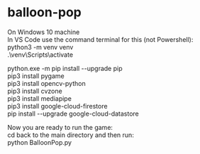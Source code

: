 # balloon-pop  
On Windows 10 machine  
In VS Code use the command terminal for this (not Powershell):  
python3 -m venv venv  
.\venv\Scripts\activate  

python.exe -m pip install --upgrade pip  
pip3 install pygame  
pip3 install opencv-python  
pip3 install cvzone  
pip3 install mediapipe  
pip3 install google-cloud-firestore  
pip install --upgrade google-cloud-datastore  

Now you are ready to run the game:  
cd back to the main directory and then run:  
python BalloonPop.py  
